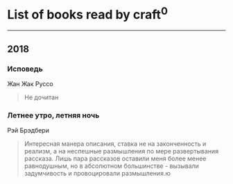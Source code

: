 # List of books read by craft<sup>0</sup>
---

## 2018

### Исповедь
Жан Жак Руссо
> Не дочитан


### Летнее утро, летняя ночь
Рэй Брэдбери
> Интересная манера описания, ставка не на законченность и реализм, а на неспешные размышления по мере развертывания рассказа. Лишь пара рассказов оставили меня более менее равнодушным, но в абсолютном большинстве - вызывали задумчивость и провоцировали размышления.ю



